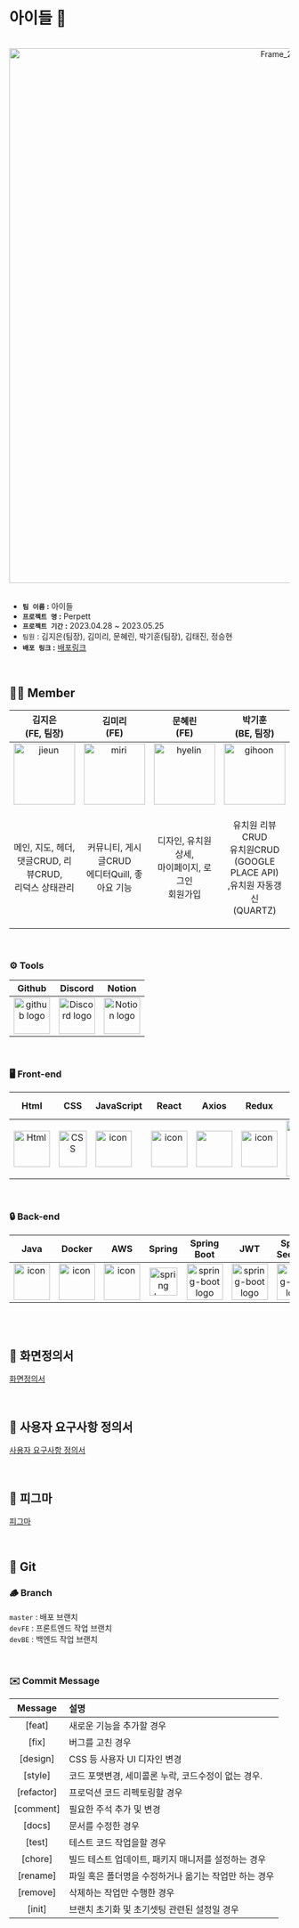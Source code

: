 # 아이들 🐣

<br/>

<div  align="center">
  <img width="961" alt="Frame_238" src="https://github.com/codestates-seb/seb43_main_030/assets/77611460/20e3c68d-4ec2-454d-870a-f04b63f72477">
</div>

</br>

- **`팀 이름` :** 아이들
- **`프로젝트 명` :** Perpett
- **`프로젝트 기간` :** 2023.04.28 ~ 2023.05.25
- `팀원` : 김지은(팀장), 김미리, 문혜린, 박기훈(팀장), 김태진, 정승현
- **`배포 링크` :** [배포링크](http://testqjzlt.s3-website.ap-northeast-2.amazonaws.com/)

<br/>

## 🧑‍💻 Member


| 김지은<br>(FE, 팀장) | 김미리<br>(FE) | 문혜린<br>(FE)| 박기훈<br>(BE, 팀장) | 김태진<br>(BE) | 정승현<br>(BE) |
| :---: | :---: | :---: | :---: | :---: | :---: |
|<img src="https://github.com/codestates-seb/seb43_main_030/assets/77611460/5fa9ada5-1586-4098-9565-11bd6b38445e" alt="jieun" width="110">| <img src="https://github.com/codestates-seb/seb43_main_030/assets/77611460/1414a009-dcc6-46e1-9e3f-e03093671a56" alt="miri" width="110">| <img src="https://github.com/codestates-seb/seb43_main_030/assets/77611460/f8c8f032-b231-4685-b7b9-9b441824b556" alt="hyelin" width="110">| <img src="https://github.com/codestates-seb/seb43_main_030/assets/77611460/01377985-0f15-4413-8ad3-142a627a3413" alt="gihoon" width="110">| <img src="https://github.com/codestates-seb/seb43_main_030/assets/77611460/8c4ea452-4aac-426b-a65f-c5eb0a108a3d" alt="taejin" width="110">| <img src="https://github.com/codestates-seb/seb43_main_030/assets/77611460/b5fba650-7f0c-4a1f-a468-cbe81f2a166c" alt="seunghyun" width="110">
| 메인, 지도, 헤더,</br>  댓글CRUD, 리뷰CRUD,</br>리덕스 상태관리 | 커뮤니티, 게시글CRUD</br> 에디터Quill, 좋아요 기능 | 디자인, 유치원 상세,</br> 마이페이지, 로그인</br> 회원가입 | 유치원 리뷰 CRUD</br>유치원CRUD</br>(GOOGLE PLACE API)<br>,유치원 자동갱신</br>(QUARTZ) | 커뮤니티, 게시글CRUD</br>, 댓글 CRUD,</br> 좋아요 기능</br>, s3이미지 업로드</br>, cloud-front(cdn) 구현 | Spring Security + Jwt</br> OAuht2</br> Email Sender</br> 회원CRUD</br> 프로필CRUD</br> 마이페이지  |



<br/>

### <span style=""> ⚙️ **Tools** </span>
| Github | Discord |Notion|
| :---: | :---: |:---:|
| <img alt="github logo" src="https://techstack-generator.vercel.app/github-icon.svg" width="65" height="65"> | <img alt="Discord logo" src="https://assets-global.website-files.com/6257adef93867e50d84d30e2/62595384e89d1d54d704ece7_3437c10597c1526c3dbd98c737c2bcae.svg" height="65" width="65"> |<img alt="Notion logo" src="https://www.notion.so/cdn-cgi/image/format=auto,width=640,quality=100/front-static/shared/icons/notion-app-icon-3d.png" height="65" width="65">|

<br/>

### <span style=""> 🖥 **Front-end** </span>
| Html | CSS | JavaScript | React | Axios | Redux | Tailwind CSS |
| :---: | :---: | :---: | :---: | :---: | :---: |  :---: |
| <img alt="Html" src ="https://upload.wikimedia.org/wikipedia/commons/thumb/6/61/HTML5_logo_and_wordmark.svg/440px-HTML5_logo_and_wordmark.svg.png" width="65" height="65" /> | <img src="https://user-images.githubusercontent.com/111227745/210204643-4c3d065c-59ec-481d-ac13-cea795730835.png" alt="CSS" width="50" height="65" /> | <div style="display: flex; align-items: flex-start;"><img src="https://techstack-generator.vercel.app/js-icon.svg" alt="icon" width="65" height="65" /></div> | <div style="display: flex; align-items: flex-start;"><img src="https://techstack-generator.vercel.app/react-icon.svg" alt="icon" width="65" height="65" /></div> | <div style="display: flex; align-items: flex-start;"><img src="https://axios-http.com/assets/logo.svg" width="65" height="65"/></div> | <img src="https://techstack-generator.vercel.app/redux-icon.svg" alt="icon" width="65" height="65" /> | <div style="display: flex; align-items: flex-start;"><img src="https://upload.wikimedia.org/wikipedia/commons/d/d5/Tailwind_CSS_Logo.svg" width="100" height="100"/></div> |

<br/>

### <span style="">🔒  **Back-end** </span>
| Java | Docker | AWS | Spring | Spring<br>Boot | JWT|Spring<br/>Security
| :---: | :---: | :---: | :---: | :---: | :---: | :---: |
| <img src="https://techstack-generator.vercel.app/java-icon.svg" alt="icon" width="65" height="65" />| <div style="display: flex; align-items: flex-start;"><img src="https://techstack-generator.vercel.app/docker-icon.svg" alt="icon" width="65" height="65" /></div> | <div style="display: flex; align-items: flex-start;"><img src="https://techstack-generator.vercel.app/aws-icon.svg" alt="icon" width="65" height="65" /></div> | <img alt="spring logo" src="https://www.vectorlogo.zone/logos/springio/springio-icon.svg" height="50" width="50" > | <img alt="spring-boot logo" src="https://t1.daumcdn.net/cfile/tistory/27034D4F58E660F616" width="65" height="65" > | <img alt="spring-boot logo" src="https://play-lh.googleusercontent.com/3C-hB-KWoyWzZjUnRsXUPu-bqB3HUHARMLjUe9OmPoHa6dQdtJNW30VrvwQ1m7Pln3A" width="65" height="65" >| <img alt="spring-boot logo" src="https://blog.kakaocdn.net/dn/dIQDQP/btqZ09ESd8T/0ibqtotW52OaJS8HznXDQK/img.png" width="65" height="65" >|

<br/>


<br/>

## 🌟 화면정의서
[화면정의서](https://www.notion.so/codestates/5f81b2a8f9c74ba7bdae616f46dd378b?v=ec51e24bbb7e48389129c508081eb106&p=b91f4cc4122f471ba1ca2edc595b55aa&pm=s)

<br/>

## :notebook: 사용자 요구사항 정의서
[사용자 요구사항 정의서](https://www.notion.so/codestates/5f81b2a8f9c74ba7bdae616f46dd378b?v=ec51e24bbb7e48389129c508081eb106&p=d313d44fd41e4c6a96ac8b78042e4052&pm=s)

<br/>

## 💄 피그마
[피그마](https://www.figma.com/file/PFOgIanoWAdQqqgtEtRWUM/%EB%B0%98%EB%A0%A4%EB%8F%99%EB%AC%BC-%EC%9C%A0%EC%B9%98%EC%9B%90-%EA%B8%B0%ED%9A%8D-%EB%B0%8F-%EB%94%94%EC%9E%90%EC%9D%B8?type=design&node-id=0-1&t=wwKvaX0sk5qQ55Gy-0)

<br/>

## :sloth: Git
### :wood: Branch
`master` : 배포 브랜치 <br/>
`devFE` : 프론트엔드 작업 브랜치 <br/>
`devBE` : 백엔드 작업 브랜치 <br/>



<br/>

### ✉️ Commit  Message

|Message|설명|
|:---:|:---|
|[feat]|새로운 기능을 추가할 경우|
|[fix]|버그를 고친 경우|
|[design]|CSS 등 사용자 UI 디자인 변경|
|[style]|코드 포맷변경, 세미콜론 누락, 코드수정이 없는 경우.|
|[refactor] |프로덕션 코드 리펙토링할 경우|
|[comment]|필요한 주석 추가 및 변경|
|[docs]|문서를 수정한 경우|
|[test]|테스트 코드 작업을할 경우|
|[chore]|빌드 테스트 업데이트, 패키지 매니저를 설정하는 경우|
|[rename]|파일 혹은 폴더명을 수정하거나 옮기는 작업만 하는 경우|
|[remove]|삭제하는 작업만 수행한 경우|
|[init]|브랜치 초기화 및 초기셋팅 관련된 설정일 경우|
